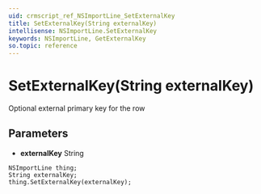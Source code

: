 ```yaml
---
uid: crmscript_ref_NSImportLine_SetExternalKey
title: SetExternalKey(String externalKey)
intellisense: NSImportLine.SetExternalKey
keywords: NSImportLine, GetExternalKey
so.topic: reference
---
```


# SetExternalKey(String externalKey)

Optional external primary key for the row

## Parameters

* **externalKey** String

```crmscript
NSImportLine thing;
String externalKey;
thing.SetExternalKey(externalKey);
```

